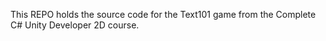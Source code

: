 This REPO holds the source code for the Text101 game from the Complete C# Unity Developer 2D course.
